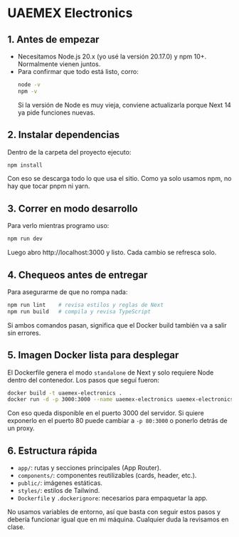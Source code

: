 # UAEMEX Electronics



## 1. Antes de empezar
- Necesitamos Node.js 20.x (yo usé la versión 20.17.0) y npm 10+. Normalmente vienen juntos.
- Para confirmar que todo está listo, corro:
  ```bash
  node -v
  npm -v
  ```
  Si la versión de Node es muy vieja, conviene actualizarla porque Next 14 ya pide funciones nuevas.

## 2. Instalar dependencias
Dentro de la carpeta del proyecto ejecuto:
```bash
npm install
```
Con eso se descarga todo lo que usa el sitio. Como ya solo usamos npm, no hay que tocar pnpm ni yarn.

## 3. Correr en modo desarrollo
Para verlo mientras programo uso:
```bash
npm run dev
```
Luego abro http://localhost:3000 y listo. Cada cambio se refresca solo.

## 4. Chequeos antes de entregar
Para asegurarme de que no rompa nada:
```bash
npm run lint    # revisa estilos y reglas de Next
npm run build   # compila y revisa TypeScript
```
Si ambos comandos pasan, significa que el Docker build también va a salir sin errores.

## 5. Imagen Docker lista para desplegar
El Dockerfile genera el modo `standalone` de Next y solo requiere Node dentro del contenedor. Los pasos que seguí fueron:
```bash
docker build -t uaemex-electronics .
docker run -d -p 3000:3000 --name uaemex-electronics uaemex-electronics
```
Con eso queda disponible en el puerto 3000 del servidor. Si quiere exponerlo en el puerto 80 puede cambiar a `-p 80:3000` o ponerlo detrás de un proxy.

## 6. Estructura rápida
- `app/`: rutas y secciones principales (App Router).
- `components/`: componentes reutilizables (cards, header, etc.).
- `public/`: imágenes estáticas.
- `styles/`: estilos de Tailwind.
- `Dockerfile` y `.dockerignore`: necesarios para empaquetar la app.

No usamos variables de entorno, así que basta con seguir estos pasos y debería funcionar igual que en mi máquina. Cualquier duda la revisamos en clase.
